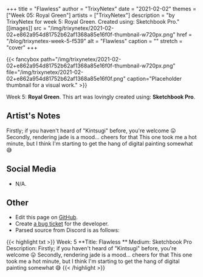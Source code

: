 +++
title =       "Flawless"
author =      "TrixyNetex"
date =        "2021-02-02"
themes =      ["Week 05: Royal Green"]
artists =     ["TrixyNetex"]
description = "by TrixyNetex for week 5: Royal Green. Created using: Sketchbook Pro."
[[images]]
      src = "/img/trixynetex/2021-02-02+e862a954d81752b62af1368a85e16f0f-thumbnail-w720px.png"
      href = "/blog/trixynetex-week-5-f539"
      alt = "Flawless"
      caption = ""
      stretch = "cover"
+++


{{< fancybox path="/img/trixynetex/2021-02-02+e862a954d81752b62af1368a85e16f0f-thumbnail-w720px.png" file="/img/trixynetex/2021-02-02+e862a954d81752b62af1368a85e16f0f.png" caption="Placeholder thumbnail for a visual work." >}}


Week 5: **Royal Green**. This art was lovingly created using: **Sketchbook Pro**.

## Artist's Notes

Firstly;  if you haven't heard of "Kintsugi" before, you're welcome 😛
Secondly, rendering jade is a mood... cheers for that
This one took me a hot minute, but I think I'm starting to get the hang of digital painting somewhat 😅

## Social Media

- N/A.

## Other

- Edit this page on [GitHub](https://github.com/teaminkling/web-refresh/edit/main/content/blog/trixynetex-week-5-f539.md).
- Create [a bug ticket](https://github.com/teaminkling/web-refresh/issues/new?assignees=&labels=bug&template=problem-report.md&title=) for the developer.
- Parsed source from Discord is as follows:

{{< highlight txt >}}
Week: 5
**Title:  Flawless **
Medium: Sketchbook Pro
Description: Firstly;  if you haven't heard of "Kintsugi" before, you're welcome 😛
Secondly, rendering jade is a mood... cheers for that
This one took me a hot minute, but I think I'm starting to get the hang of digital painting somewhat 😅
{{< /highlight >}}